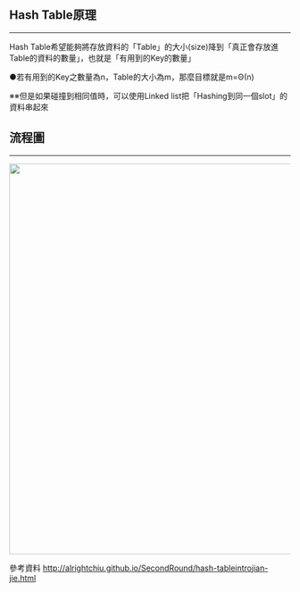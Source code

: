 ## Hash Table原理
----------------------------
Hash Table希望能夠將存放資料的「Table」的大小(size)降到「真正會存放進Table的資料的數量」，也就是「有用到的Key的數量」

●若有用到的Key之數量為n，Table的大小為m，那麼目標就是m=Θ(n)

※※但是如果碰撞到相同值時，可以使用Linked list把「Hashing到同一個slot」的資料串起來


## 流程圖
-----------------------------
<img src="https://github.com/weberliao/Data-structure-and-Algorithm/blob/README.md/5.png" height='700' weight='550'>



參考資料
http://alrightchiu.github.io/SecondRound/hash-tableintrojian-jie.html



